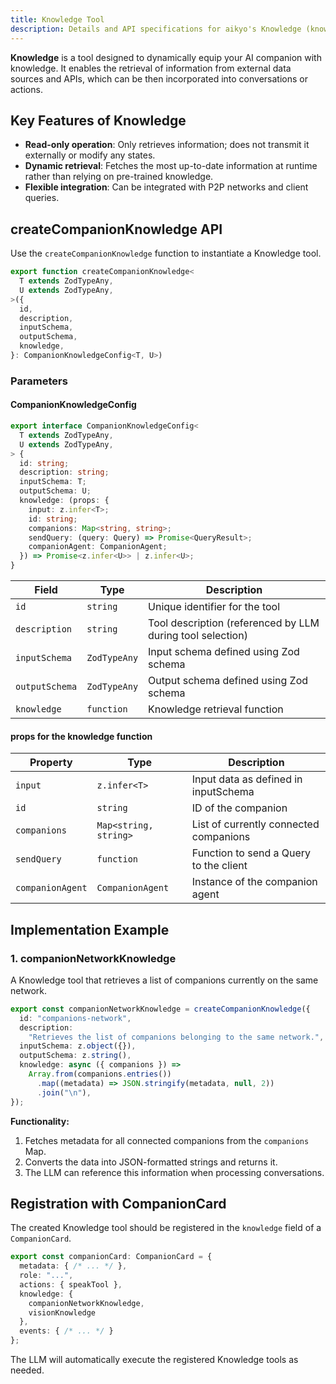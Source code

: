 ```yaml
---
title: Knowledge Tool
description: Details and API specifications for aikyo's Knowledge (knowledge tool)
---
```

**Knowledge** is a tool designed to dynamically equip your AI companion with knowledge. It enables the retrieval of information from external data sources and APIs, which can be then incorporated into conversations or actions.

## Key Features of Knowledge

- **Read-only operation**: Only retrieves information; does not transmit it externally or modify any states.
- **Dynamic retrieval**: Fetches the most up-to-date information at runtime rather than relying on pre-trained knowledge.
- **Flexible integration**: Can be integrated with P2P networks and client queries.

## createCompanionKnowledge API

Use the `createCompanionKnowledge` function to instantiate a Knowledge tool.

```typescript
export function createCompanionKnowledge<
  T extends ZodTypeAny,
  U extends ZodTypeAny,
>({
  id,
  description,
  inputSchema,
  outputSchema,
  knowledge,
}: CompanionKnowledgeConfig<T, U>)
```

### Parameters

#### CompanionKnowledgeConfig

```typescript
export interface CompanionKnowledgeConfig<
  T extends ZodTypeAny,
  U extends ZodTypeAny,
> {
  id: string;
  description: string;
  inputSchema: T;
  outputSchema: U;
  knowledge: (props: {
    input: z.infer<T>;
    id: string;
    companions: Map<string, string>;
    sendQuery: (query: Query) => Promise<QueryResult>;
    companionAgent: CompanionAgent;
  }) => Promise<z.infer<U>> | z.infer<U>;
}
```

| Field       | Type           | Description                                     |
|-------------|----------------|-------------------------------------------------|
| `id`        | `string`       | Unique identifier for the tool                  |
| `description` | `string`       | Tool description (referenced by LLM during tool selection) |
| `inputSchema` | `ZodTypeAny`     | Input schema defined using Zod schema             |
| `outputSchema` | `ZodTypeAny`     | Output schema defined using Zod schema           |
| `knowledge` | `function`      | Knowledge retrieval function                     |

#### props for the knowledge function

| Property      | Type           | Description                                   |
|---------------|----------------|-----------------------------------------------|
| `input`       | `z.infer<T>`   | Input data as defined in inputSchema          |
| `id`          | `string`       | ID of the companion                            |
| `companions`  | `Map<string, string>` | List of currently connected companions     |
| `sendQuery`   | `function`     | Function to send a Query to the client       |
| `companionAgent` | `CompanionAgent` | Instance of the companion agent               |

## Implementation Example

### 1. companionNetworkKnowledge

A Knowledge tool that retrieves a list of companions currently on the same network.

```typescript
export const companionNetworkKnowledge = createCompanionKnowledge({
  id: "companions-network",
  description:
    "Retrieves the list of companions belonging to the same network.",
  inputSchema: z.object({}),
  outputSchema: z.string(),
  knowledge: async ({ companions }) =>
    Array.from(companions.entries())
      .map((metadata) => JSON.stringify(metadata, null, 2))
      .join("\n"),
});
```

**Functionality:**

1. Fetches metadata for all connected companions from the `companions` Map.
2. Converts the data into JSON-formatted strings and returns it.
3. The LLM can reference this information when processing conversations.

## Registration with CompanionCard

The created Knowledge tool should be registered in the `knowledge` field of a `CompanionCard`.

```typescript
export const companionCard: CompanionCard = {
  metadata: { /* ... */ },
  role: "...",
  actions: { speakTool },
  knowledge: {
    companionNetworkKnowledge,
    visionKnowledge
  },
  events: { /* ... */ }
};
```

The LLM will automatically execute the registered Knowledge tools as needed.

